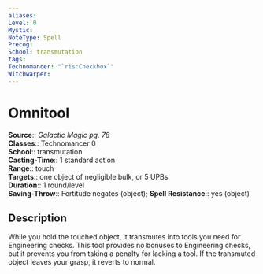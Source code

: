 ```yaml
---
aliases: 
Level: 0
Mystic: 
NoteType: Spell
Precog: 
School: transmutation 
tags: 
Technomancer: "`ris:Checkbox`"
Witchwarper: 
---
```


# Omnitool

**Source**:: _Galactic Magic pg. 78_  
**Classes**:: Technomancer 0  
**School**:: transmutation  
**Casting-Time**:: 1 standard action  
**Range**:: touch  
**Targets**:: one object of negligible bulk, or 5 UPBs  
**Duration**:: 1 round/level  
**Saving-Throw**:: Fortitude negates (object);
**Spell Resistance**:: yes (object)

## Description

While you hold the touched object, it transmutes into tools you need for Engineering checks. This tool provides no bonuses to Engineering checks, but it prevents you from taking a penalty for lacking a tool. If the transmuted object leaves your grasp, it reverts to normal.
